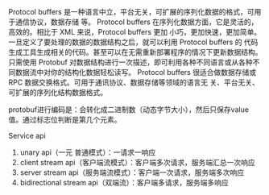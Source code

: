 Protocol buffers 是⼀种语⾔中⽴，平台⽆关，可扩展的序列化数据的格式，可⽤于通信协议，数据存储
等。
Protocol buffers 在序列化数据⽅⾯，它是灵活的，⾼效的。相⽐于 XML 来说，Protocol buffers 更加
⼩巧，更加快速，更加简单。⼀旦定义了要处理的数据的数据结构之后，就可以利⽤ Protocol buffers 的
代码⽣成⼯具⽣成相关的代码。甚⾄可以在⽆需重新部署程序的情况下更新数据结构。只需使⽤ Protobuf
对数据结构进⾏⼀次描述，即可利⽤各种不同语⾔或从各种不同数据流中对你的结构化数据轻松读写。
Protocol buffers 很适合做数据存储或 RPC 数据交换格式。可⽤于通讯协议、数据存储等领域的语⾔⽆
关、平台⽆关、可扩展的序列化结构数据格式。

protobuf进行编码是：会转化成二进制数（动态字节大小），然后只保存value值。通过标志位判断是第几个元素。



Service api

1. unary api（一元 普通模式）：一请求一响应
2. client stream api（客户端流模式）：客户端多次请求，服务端汇总一次响应
3. server stream api（服务端流模式）：客户端一次请求，服务端多次响应
4. bidirectional stream api（双端流）：客户端多请求，服务端多响应